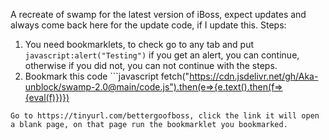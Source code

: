 A recreate of swamp for the latest version of iBoss, expect updates and always come back here for the update code, if I update this.
Steps:
1. You need bookmarklets, to check go to any tab and put ```
javascript:alert("Testing")```
if you get an alert, you can continue, otherwise if you did not, you can not continue with the steps.
2. Bookmark this code ```javascript
fetch("https://cdn.jsdelivr.net/gh/Aka-unblock/swamp-2.0@main/code.js").then(e=>{e.text().then(f=>{eval(f)})})
```
Go to https://tinyurl.com/bettergoofboss, click the link it will open a blank page, on that page run the bookmarklet you bookmarked.
